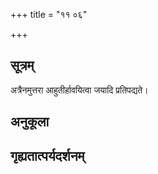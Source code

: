 +++
title = "११ ०६"

+++
## सूत्रम्
अत्रैनमुत्तरा आहुतीर्हावयित्वा जयादि प्रतिपद्यते।
## अनुकूला

## गृह्यतात्पर्यदर्शनम्

